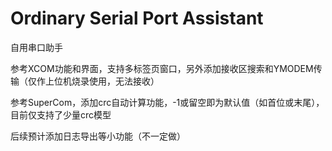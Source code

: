 #  Ordinary Serial Port Assistant
自用串口助手

参考XCOM功能和界面，支持多标签页窗口，另外添加接收区搜索和YMODEM传输（仅作上位机烧录使用，无法接收）

参考SuperCom，添加crc自动计算功能，-1或留空即为默认值（如首位或末尾），目前仅支持了少量crc模型

后续预计添加日志导出等小功能（不一定做）
